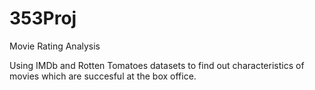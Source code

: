 # 353Proj
Movie Rating Analysis

Using IMDb and Rotten Tomatoes datasets to find out characteristics of movies which are succesful at the box office.
